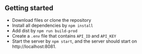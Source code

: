 ## Getting started

- Download files or clone the repository
- Install all dependencies by  `npm install` 
- Add dist by `npm run build-prod` 
- Create a `.env` file that contains  `API_ID` and  `API_KEY`
- Start the server by `npm start`, and the server should start on http://localhost:8081.
